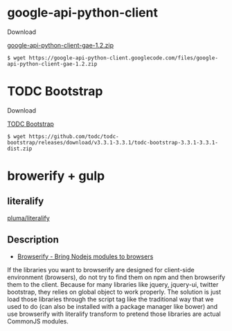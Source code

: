 google-api-python-client
========================

Download

[google-api-python-client-gae-1.2.zip](https://code.google.com/p/google-api-python-client/downloads/detail?name=google-api-python-client-gae-1.2.zip&can=2&q=)

```
$ wget https://google-api-python-client.googlecode.com/files/google-api-python-client-gae-1.2.zip
```


TODC Bootstrap
=======================

Download

[TODC Bootstrap](http://todc.github.io/todc-bootstrap/)

```
$ wget https://github.com/todc/todc-bootstrap/releases/download/v3.3.1-3.3.1/todc-bootstrap-3.3.1-3.3.1-dist.zip
```

browerify + gulp
=======================

## literalify

[pluma/literalify](https://github.com/pluma/literalify)

## Description

- [Browserify - Bring Nodejs modules to browsers](http://truongtx.me/2014/03/20/browserify-bring-nodejs-modules-to-browser)

If the libraries you want to browserify are designed for client-side environment (browsers), do not try to find them on npm and then browserify them to the client. Because for many libraries like jquery, jquery-ui, twitter bootstrap, they relies on global object to work properly. The solution is just load those libraries through the script tag like the traditional way that we used to do (can also be installed with a package manager like bower) and use browserify with literalify transform to pretend those libraries are actual CommonJS modules.

